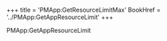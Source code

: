 +++
title = 'PMApp:GetResourceLimitMax'
BookHref = '../PMApp:GetAppResourceLimit'
+++

PMApp:GetAppResourceLimit
